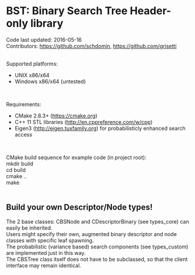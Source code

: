 # BST: Binary Search Tree Header-only library

Code last updated: 2016-05-16 <br/>
Contributors: https://github.com/schdomin, https://github.com/grisetti <br/>
<br/>

Supported platforms: <br/>
- UNIX x86/x64 <br/>
- Windows x86/x64 (untested) <br/>
<br/>

Requirements: <br/>
- CMake 2.8.3+ (https://cmake.org) <br/>
- C++ 11 STL libraries (http://en.cppreference.com/w/cpp) <br/>
- Eigen3 (http://eigen.tuxfamily.org) for probabilisticly enhanced search access <br/>
<br/>

CMake build sequence for example code (in project root): <br/>
mkdir build <br/>
cd build <br/>
cmake .. <br/>
make <br/>
<br/>

## Build your own Descriptor/Node types!
The 2 base classes: CBSNode and CDescriptorBinary (see types_core) can easily be inherited. <br/>
Users might specify their own, augmented binary descriptor and node classes with specific leaf spawning. <br>
The probabilistic (variance based) search components (see types_custom) are implemented just in this way. <br/>
The CBSTree class itself does not have to be subclassed, so that the client interface may remain identical. <br/>

